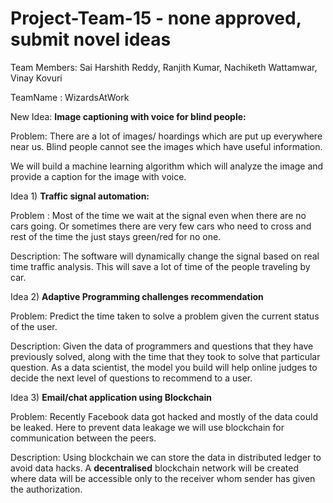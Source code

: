 # Project-Team-15 - none approved, submit novel ideas 

Team Members: Sai Harshith Reddy, Ranjith Kumar, Nachiketh Wattamwar, Vinay Kovuri

TeamName : WizardsAtWork

New Idea:  **Image captioning with voice for blind people:**

Problem: There are a lot of images/ hoardings which are put up everywhere near us. Blind people cannot see the images which have useful information. 

We will build a machine learning algorithm which will analyze the image and provide a caption for the image with voice.

Idea 1)  **Traffic signal automation:**

Problem : Most of the time we wait at the signal even when there are no cars going. 
Or sometimes there are very few cars who need to cross and rest of the time the just stays green/red for no one.


Description: The software will dynamically change the signal based on real time traffic analysis. 
This will save a lot of time of the people traveling by car.



Idea 2) **Adaptive Programming challenges recommendation**

Problem: Predict the time taken to solve a problem given the current status of the user.

Description: Given the data of programmers and questions that they have previously solved, along with the time that they took to solve that particular question. 
As a data scientist, the model you build will help online judges to decide the next level of questions to recommend to a user. 


Idea 3)  **Email/chat application using Blockchain**

Problem: Recently Facebook data got hacked and mostly of the data could be leaked.
Here to prevent data leakage we will use blockchain for communication between the peers.

Description: Using blockchain we can store the data in distributed ledger to avoid data hacks. A **decentralised** blockchain network will be created 
where data will be accessible only to the receiver whom sender has given the authorization. 
